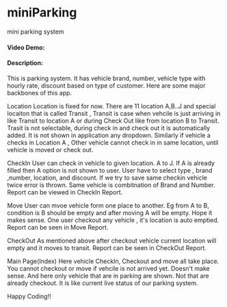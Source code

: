 # miniParking
mini parking system
#### Video Demo:  <URL HERE>
#### Description:
This is parking system. It has vehicle brand, number, vehicle type with hourly rate, 
discount based on type of customer. Here are some major backbones of this app.

Location
Location is fixed for now. There are 11 location A,B..J and special locaiton that is called
Transit , Transit is case when vehcile is just arriving in like Transit to location A or during 
Check Out like from location B to Transit. Trasit is not selectable, during check in and check out 
it is automatically added. It is not shown in application any dropdown. Similarly if vehicle a 
checks in Location A , Other vehicle cannot check in in same location, until vehicle is moved or 
check out.


CheckIn
User can check in vehicle to given location. A to J. If A is already filled then A option is not 
shown to user. User have to select type , brand ,number, location, and discount. If we try to 
save same checkin vehicle twice error is thrown. Same vehicle is combitnation of Brand and Number.
Report can be viewed in CheckIn Report.

Move
User can mvoe vehicle form one place to another. Eg from A to B, condition is B should be empty
and after moving A will be empty. Hope it makes sense. One user checkout any vehicle , it's 
location is auto emptied.
Report can be seen in Move Report.

CheckOut
As mentioned above after checkout vehicle current location will empty and it moves to transit.
Report can be seen in CheckOut Report.

Main Page(Index)
Here vehicle CheckIn, Checkout and move all take place. You cannot checkout or move if vehcile is
not arrived yet. Doesn't make sense. And here only vehicle that are in parking are shown. Not that 
are already checkout. It is like current live status of our parking system.

Happy Coding!!


